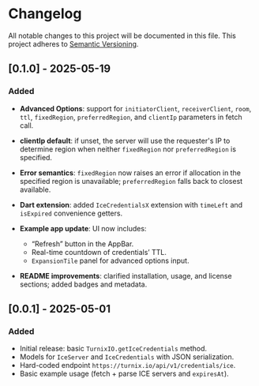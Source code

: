 # Changelog

All notable changes to this project will be documented in this file. This project adheres to [Semantic Versioning](https://semver.org/).

## \[0.1.0] - 2025-05-19

### Added

* **Advanced Options**: support for `initiatorClient`, `receiverClient`, `room`, `ttl`, `fixedRegion`, `preferredRegion`, and `clientIp` parameters in fetch call.
* **clientIp default**: if unset, the server will use the requester's IP to determine region when neither `fixedRegion` nor `preferredRegion` is specified.
* **Error semantics**: `fixedRegion` now raises an error if allocation in the specified region is unavailable; `preferredRegion` falls back to closest available.
* **Dart extension**: added `IceCredentialsX` extension with `timeLeft` and `isExpired` convenience getters.
* **Example app update**: UI now includes:

    * “Refresh” button in the AppBar.
    * Real-time countdown of credentials’ TTL.
    * `ExpansionTile` panel for advanced options input.
* **README improvements**: clarified installation, usage, and license sections; added badges and metadata.

## \[0.0.1] - 2025-05-01

### Added

* Initial release: basic `TurnixIO.getIceCredentials` method.
* Models for `IceServer` and `IceCredentials` with JSON serialization.
* Hard-coded endpoint `https://turnix.io/api/v1/credentials/ice`.
* Basic example usage (fetch + parse ICE servers and `expiresAt`).
